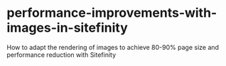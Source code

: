 # performance-improvements-with-images-in-sitefinity
How to adapt the rendering of images to achieve 80-90% page size and performance reduction with Sitefinity
